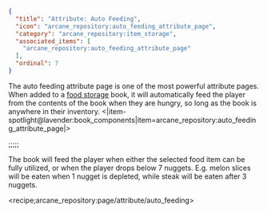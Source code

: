 ```json
{
  "title": "Attribute: Auto Feeding",
  "icon": "arcane_repository:auto_feeding_attribute_page",
  "category": "arcane_repository:item_storage",
  "associated_items": [
    "arcane_repository:auto_feeding_attribute_page"
  ],
  "ordinal": 7
}
```

The auto feeding attribute page is one of the most powerful attribute pages.
When added to a [food storage](^arcane_repository:item_storage/type_food_storage) book, 
it will automatically feed the player from the contents of the book when they are hungry,
so long as the book is anywhere in their inventory.
<|item-spotlight@lavender:book_components|item=arcane_repository:auto_feeding_attribute_page|>

;;;;;

The book will feed the player when either the selected food item can be fully utilized,
or when the player drops below 7 nuggets. E.g. melon slices will be eaten when 1 nugget is depleted,
while steak will be eaten after 3 nuggets.

<recipe;arcane_repository:page/attribute/auto_feeding>